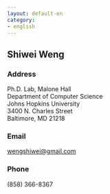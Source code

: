```yaml
---
layout: default-en
category:
- english
---
```


## Shiwei Weng

### Address

Ph.D. Lab, Malone Hall<br/>
Department of Computer Science<br/>
Johns Hopkins University<br/>
3400 N. Charles Street<br/>
Baltimore, MD 21218

### Email

<a href="mailto:wengshiwei@jhu.edu">wengshiwei@gmail.com</a>

### Phone

(858) 366-8367